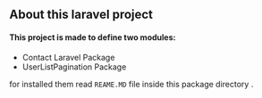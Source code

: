 

## About this laravel project 
#### This project is made to define two modules:
- Contact Laravel Package
- UserListPagination Package

for installed them read `REAME.MD` file inside this package directory .
